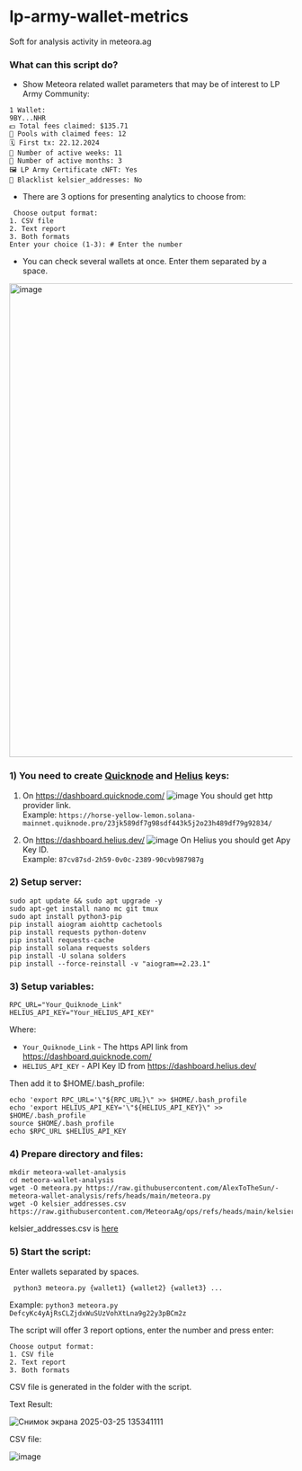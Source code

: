 # lp-army-wallet-metrics
Soft for analysis activity in meteora.ag
### What can this script do?
- Show Meteora related wallet parameters that may be of interest to LP Army Community:
```
1 Wallet:
9BY...NHR
💵 Total fees claimed: $135.71
🛀 Pools with claimed fees: 12
🗓 First tx: 22.12.2024
📅 Number of active weeks: 11
📅 Number of active months: 3
🖼 LP Army Certificate сNFT: Yes
🚫 Blacklist kelsier_addresses: No
```
- There are 3 options for presenting analytics to choose from:
```
 Choose output format:
1. CSV file
2. Text report
3. Both formats
Enter your choice (1-3): # Enter the number
```
- You can check several wallets at once. Enter them separated by a space.
<img width="843" alt="image" src="https://github.com/user-attachments/assets/a794e3ed-c2f6-4604-b79a-5412fb5a4c24" />

### 1) You need to create [Quicknode](https://dashboard.quicknode.com/) and [Helius](https://dashboard.helius.dev/) keys:
1) On https://dashboard.quicknode.com/
   ![image](https://github.com/user-attachments/assets/fdecab6e-7f1c-4e3b-b721-6242ec37158e)
You should get http provider link.           
Example: `https://horse-yellow-lemon.solana-mainnet.quiknode.pro/23jk589df7g98sdf443k5j2o23h489df79g92834/`

2) On https://dashboard.helius.dev/
   ![image](https://github.com/user-attachments/assets/6da0663c-5b07-4883-9796-b503540a5600)
On Helius you should get Apy Key ID.           
Example: `87cv87sd-2h59-0v0c-2389-90cvb987987g`

### 2) Setup server:
```
sudo apt update && sudo apt upgrade -y
sudo apt-get install nano mc git tmux
sudo apt install python3-pip
pip install aiogram aiohttp cachetools
pip install requests python-dotenv
pip install requests-cache
pip install solana requests solders
pip install -U solana solders
pip install --force-reinstall -v "aiogram==2.23.1"
```
### 3) Setup variables:
```
RPC_URL="Your_Quiknode_Link"
HELIUS_API_KEY="Your_HELIUS_API_KEY"
```
Where:
- `Your_Quiknode_Link` - The https API link from  https://dashboard.quicknode.com/ 
- `HELIUS_API_KEY` - API Key ID from https://dashboard.helius.dev/
  
Then add it to $HOME/.bash_profile:
```
echo 'export RPC_URL='\"${RPC_URL}\" >> $HOME/.bash_profile
echo 'export HELIUS_API_KEY='\"${HELIUS_API_KEY}\" >> $HOME/.bash_profile
source $HOME/.bash_profile
echo $RPC_URL $HELIUS_API_KEY
```

### 4) Prepare directory and files:
```
mkdir meteora-wallet-analysis
cd meteora-wallet-analysis
wget -O meteora.py https://raw.githubusercontent.com/AlexToTheSun/-meteora-wallet-analysis/refs/heads/main/meteora.py
wget -O kelsier_addresses.csv https://raw.githubusercontent.com/MeteoraAg/ops/refs/heads/main/kelsier_addresses.csv
```
kelsier_addresses.csv is [here](https://github.com/MeteoraAg/ops)

### 5) Start the script:
Enter wallets separated by spaces.
```
 python3 meteora.py {wallet1} {wallet2} {wallet3} ... 
```
Example: `python3 meteora.py DefcyKc4yAjRsCLZjdxWuSUzVohXtLna9g22y3pBCm2z`

The script will offer 3 report options, enter the number and press enter:
```
Choose output format:
1. CSV file
2. Text report
3. Both formats
```
CSV file is generated in the folder with the script.

Text Result:

![Снимок экрана 2025-03-25 135341111](https://github.com/user-attachments/assets/88857d8f-c2e3-425b-8cf7-56441072633b)

CSV file:

![image](https://github.com/user-attachments/assets/a2220ae4-e82b-4362-b4f3-084a535a31fc)

